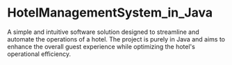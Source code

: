 # HotelManagementSystem_in_Java
A simple and intuitive  software solution designed to streamline and automate the operations of a hotel. The project is purely in Java and  aims to enhance the overall guest experience while optimizing the hotel's operational efficiency. 
